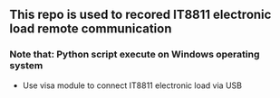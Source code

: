 ## This repo is used to recored IT8811 electronic load remote communication ##
### Note that: Python script execute on Windows operating system ###
* Use visa module to connect IT8811 electronic load via USB

